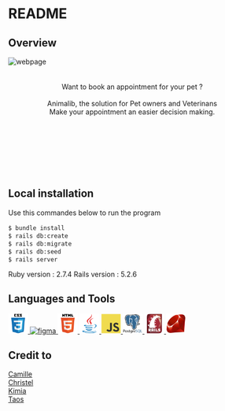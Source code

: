 # README

<h2 align="left">Overview</h2>


<img align="left" alt="webpage" width="300em" src="https://user-images.githubusercontent.com/90643546/160150740-24fac73b-dd08-4e6e-8ba7-48ba51787af3.png">
<p align="center"><br/><br/><br/>Want to book an appointment for your pet ? <br/> <br/> Animalib, the solution for Pet owners and Veterinans  <br/>  Make your appointment an easier decision making. </p>

<br/><br/><br/><br/><br/><br/>
<h2 align="left">Local installation</h2>


<p align="left">Use this commandes below to run the program </p>

```
$ bundle install
$ rails db:create
$ rails db:migrate
$ rails db:seed
$ rails server 
```

Ruby version : 2.7.4
Rails version : 5.2.6

<h2 align="left">Languages and Tools</h2>

<p align="left">  <a href="https://www.w3schools.com/css/" target="_blank" rel="noreferrer"> <img src="https://raw.githubusercontent.com/devicons/devicon/master/icons/css3/css3-original-wordmark.svg" alt="css3" width="40" height="40"/> </a> <a href="https://www.figma.com/" target="_blank" rel="noreferrer"> <img src="https://www.vectorlogo.zone/logos/figma/figma-icon.svg" alt="figma" width="40" height="40"/> </a> <a href="https://www.w3.org/html/" target="_blank" rel="noreferrer"> <img src="https://raw.githubusercontent.com/devicons/devicon/master/icons/html5/html5-original-wordmark.svg" alt="html5" width="40" height="40"/> </a> <a href="https://www.java.com" target="_blank" rel="noreferrer"> <img src="https://raw.githubusercontent.com/devicons/devicon/master/icons/java/java-original.svg" alt="java" width="40" height="40"/> </a> <a href="https://developer.mozilla.org/en-US/docs/Web/JavaScript" target="_blank" rel="noreferrer"> 
  <img src="https://raw.githubusercontent.com/devicons/devicon/master/icons/javascript/javascript-original.svg" alt="javascript" width="40" height="40"/> </a> <a href="https://www.postgresql.org" target="_blank" rel="noreferrer"> <img src="https://raw.githubusercontent.com/devicons/devicon/master/icons/postgresql/postgresql-original-wordmark.svg" alt="postgresql" width="40" height="40"/> </a> <a href="https://rubyonrails.org" target="_blank" rel="noreferrer"> <img src="https://raw.githubusercontent.com/devicons/devicon/master/icons/rails/rails-original-wordmark.svg" alt="rails" width="40" height="40"/> </a> <a href="https://www.ruby-lang.org/en/" target="_blank" rel="noreferrer"> <img src="https://raw.githubusercontent.com/devicons/devicon/master/icons/ruby/ruby-original.svg" alt="ruby" width="40" height="40"/> </a> </p>

<h2 align="left">Credit to</h2>
<a href="https://github.com/Camille-BAE">Camille</a> <br/>
<a href="https://github.com/ChrisCov1">Christel</a> <br/>
<a href="https://github.com/kimialary">Kimia</a> <br/>
<a href="https://github.com/taaaaa111">Taos</a><br/><br/>

